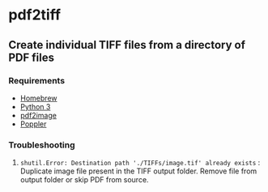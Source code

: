 # pdf2tiff
## Create individual TIFF files from a directory of PDF files

### Requirements
* [Homebrew](https://brew.sh/ "Homebrew")
* [Python 3](https://docs.brew.sh/Homebrew-and-Python)
* [pdf2image](https://pypi.org/project/pdf2image/)
* [Poppler](https://formulae.brew.sh/formula/poppler)

### Troubleshooting
1. ```shutil.Error: Destination path './TIFFs/image.tif' already exists``` : Duplicate image file present in the TIFF output folder. Remove file from output folder or skip PDF from source.
